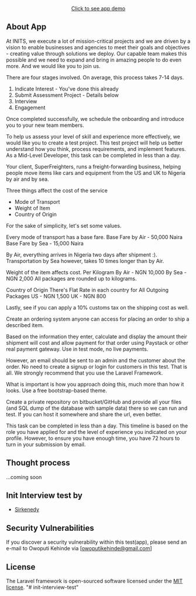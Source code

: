 <p align="center">
<a href="https://superfreight-app.herokuapp.com">Click to see app demo</a>

</p>

## About App

At INITS, we execute a lot of mission-critical projects and we are driven by a vision to enable businesses and agencies to meet their goals and objectives - creating value through solutions we deploy. Our capable team makes this possible and we need to expand and bring in amazing people to do even more. And we would like you to join us.

There are four stages involved. On average, this process takes 7-14 days.

1. Indicate Interest - You've done this already
2. Submit Assessment Project - Details below
3. Interview
4. Engagement

Once completed successfully, we schedule the onboarding and introduce you to your new team members.

To help us assess your level of skill and experience more effectively, we would like you to create a test project. This test project will help us better understand how you think, process requirements, and implement features. As a Mid-Level Developer, this task can be completed in less than a day.


Your client, SuperFreighters,  runs a freight-forwarding business, helping people move items like cars and equipment from the US and UK to Nigeria by air and by sea.


Three things affect the cost of the service

- Mode of Transport
- Weight of Item
- Country of Origin

For the sake of simplicity, let's set some values.

Every mode of transport has a base fare.
Base Fare by Air - 50,000 Naira
Base Fare by Sea - 15,000 Naira

By Air, everything arrives in Nigeria two days after shipment :). Transportation by Sea however, takes 10 times longer than by Air.

Weight of the item affects cost. Per Kilogram
By Air  - NGN 10,000
By Sea  - NGN 2,000
All packages are rounded up to kilograms.

Country of Origin
There's Flat Rate in each country for All Outgoing Packages
US - NGN 1,500
UK - NGN 800

Lastly, see if you can apply a 10% customs tax on the shipping cost as well.

Create an ordering system anyone can access for placing an order to ship a described item.

Based on the information they enter, calculate and display the amount their shipment will cost and allow payment for that order using Paystack or other real payment gateway. Use in test mode, no live payments.

However, an email should be sent to an admin and the customer about the order. No need to create a signup or login for customers in this test. That is all. We strongly recommend that you use the Laravel Framework.

What is important is how you approach doing this, much more than how it looks.  Use a free bootstrap-based theme.

Create a  private repository on bitbucket/GitHub and provide all your files (and SQL dump of the database with sample data) there so we can run and test. If you can host it somewhere and share the url, even better.

This task can be completed in less than a day. This timeline is based on the role you have applied for and the level of experience you indicated on your profile. However, to ensure you have enough time, you have 72 hours to turn in your submission by email.



## Thought process
...coming soon

## Init Interview test by
- [Sirkenedy](https://github.com/sirkenedy)

## Security Vulnerabilities

If you discover a security vulnerability within this test(app), please send an e-mail to Owoputi Kehinde via [owoputikehinde@gmail.com]

## License

The Laravel framework is open-sourced software licensed under the [MIT license](https://opensource.org/licenses/MIT).
"# init-interview-test" 
